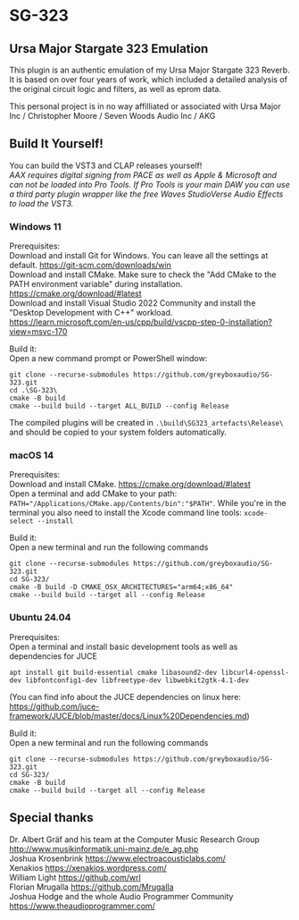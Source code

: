 # SG-323
## Ursa Major Stargate 323 Emulation

This plugin is an authentic emulation of my Ursa Major Stargate 323 Reverb. It is based on over four years of work, which included a detailed analysis of the original circuit logic and filters, as well as eprom data.

This personal project is in no way affilliated or associated with Ursa Major Inc / Christopher Moore / Seven Woods Audio Inc / AKG

## Build It Yourself!
You can build the VST3 and CLAP releases yourself!  
*AAX requires digital signing from PACE as well as Apple & Microsoft and can not be loaded into Pro Tools. If Pro Tools is your main DAW  you can use a third party plugin wrapper like the free Waves StudioVerse Audio Effects to load the VST3.*  

### Windows 11
Prerequisites:  
Download and install Git for Windows. You can leave all the settings at default. https://git-scm.com/downloads/win  
Download and install CMake. Make sure to check the "Add CMake to the PATH environment variable" during installation. https://cmake.org/download/#latest  
Download and install Visual Studio 2022 Community and install the "Desktop Development with C++" workload. https://learn.microsoft.com/en-us/cpp/build/vscpp-step-0-installation?view=msvc-170  

Build it:  
Open a new command prompt or PowerShell window:
```
git clone --recurse-submodules https://github.com/greyboxaudio/SG-323.git
cd .\SG-323\
cmake -B build
cmake --build build --target ALL_BUILD --config Release
```
The compiled plugins will be created in `.\build\SG323_artefacts\Release\` and should be copied to your system folders automatically.  

### macOS 14
Prerequisites:  
Download and install CMake. https://cmake.org/download/#latest  
Open a terminal and add CMake to your path: `PATH="/Applications/CMake.app/Contents/bin":"$PATH"`. While you're in the terminal you also need to install the Xcode command line tools: `xcode-select --install`  

Build it:  
Open a new terminal and run the following commands  
```
git clone --recurse-submodules https://github.com/greyboxaudio/SG-323.git
cd SG-323/
cmake -B build -D CMAKE_OSX_ARCHITECTURES="arm64;x86_64"
cmake --build build --target all --config Release
```

### Ubuntu 24.04
Prerequisites:  
Open a terminal and install basic development tools as well as dependencies for JUCE
```
apt install git build-essential cmake libasound2-dev libcurl4-openssl-dev libfontconfig1-dev libfreetype-dev libwebkit2gtk-4.1-dev
```
(You can find info about the JUCE dependencies on linux here: https://github.com/juce-framework/JUCE/blob/master/docs/Linux%20Dependencies.md)  

Build it:  
Open a new terminal and run the following commands  
```
git clone --recurse-submodules https://github.com/greyboxaudio/SG-323.git
cd SG-323/
cmake -B build
cmake --build build --target all --config Release
```

## Special thanks
Dr. Albert Gräf and his team at the Computer Music Research Group http://www.musikinformatik.uni-mainz.de/e_ag.php  
Joshua Krosenbrink https://www.electroacousticlabs.com/  
Xenakios https://xenakios.wordpress.com/  
William Light https://github.com/wrl  
Florian Mrugalla https://github.com/Mrugalla  
Joshua Hodge and the whole Audio Programmer Community https://www.theaudioprogrammer.com/  

